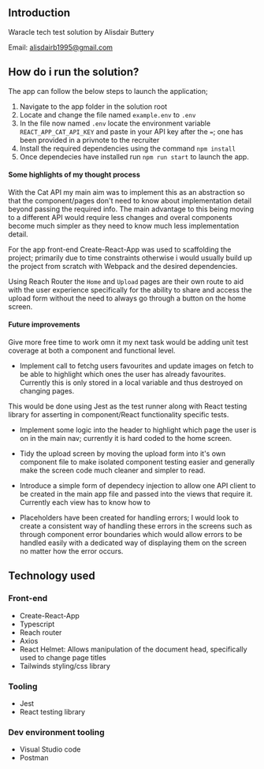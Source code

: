## Introduction

Waracle tech test solution by Alisdair Buttery

Email: alisdairb1995@gmail.com

## How do i run the solution?

The app can follow the below steps to launch the application;

1. Navigate to the app folder in the solution root
2. Locate and change the file named `example.env` to `.env`
3. In the file now named `.env` locate the environment variable `REACT_APP_CAT_API_KEY` and paste in your API key after the `=`; one has been provided in a privnote to the recruiter
4. Install the required dependencies using the command `npm install`
5. Once dependecies have installed run `npm run start` to launch the app.


#### Some highlights of my thought process

With the Cat API my main aim was to implement this as an abstraction so that the component/pages don't need to know about implementation detail beyond passing the required info. The main advantage to this being moving to a different API would require less changes and overal components become much simpler as they need to know much less implementation detail.

For the app front-end Create-React-App was used to scaffolding the project; primarily due to time constraints otherwise i would usually build up the project from scratch with Webpack and the desired dependencies.

Using Reach Router the `Home` and `Upload` pages are their own route to aid with the user experience specifically for the ability to share and access the upload form without the need to always go through a button on the home screen.


#### Future improvements

Give more free time to work omn it my next task would be adding unit test coverage at both a component and functional level.

- Implement call to fetchg users favourites and update images on fetch to be able to highlight which ones the user has already favourites. Currently this is only stored in a local variable and thus destroyed on changing pages.

This would be done using Jest as the test runner along with React testing library for asserting in component/React functionality specific tests.

- Implement some logic into the header to highlight which page the user is on in the main nav; currently it is hard coded to the home screen.

- Tidy the upload screen by moving the upload form into it's own component file to make isolated component testing easier and generally make the screen code much cleaner and simpler to read.

- Introduce a simple form of dependecy injection to allow one API client to be created in the main app file and passed into the views that require it. Currently each view has to know how to

- Placeholders have been created for handling errors; I would look to create a consistent way of handling these errors in the screens such as through component error boundaries which would allow errors to be handled easily with a dedicated way of displaying them on the screen no matter how the error occurs.

## Technology used

### Front-end
- Create-React-App
- Typescript
- Reach router
- Axios
- React Helmet: Allows manipulation of the document head, specifically used to change page titles
- Tailwinds styling/css library

### Tooling
- Jest
- React testing library

### Dev environment tooling
- Visual Studio code
- Postman
